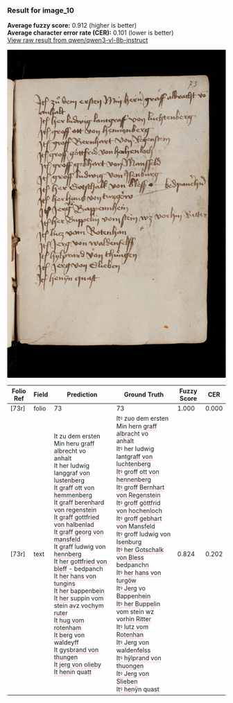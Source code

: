 ### Result for image_10
**Average fuzzy score:** 0.912 (higher is better)<br>**Average character error rate (CER):** 0.101 (lower is better)<br>[View raw result from qwen/qwen3-vl-8b-instruct](https://github.com/RISE-UNIBAS/humanities_data_benchmark/blob/main/results/2025-10-24/T0303/request_T0303_image_10.json)

<img src="https://github.com/RISE-UNIBAS/humanities_data_benchmark/blob/main/benchmarks/medieval_manuscripts/images/image_10.jpg?raw=true" alt="image_10" width="800px">

<style>
.diff { text-decoration: underline; text-decoration-color: #ffcccc; text-decoration-style: wavy; }
</style>

| Folio Ref | Field | Prediction | Ground Truth | Fuzzy Score | CER |
|-----------|-------|------------|--------------|-------------|-----|
| [73r] | folio | 73 | 73 | 1.000 | 0.000 |
| [73r] | text | It zu dem ersten Min her<span class="diff">u graff albre</span>cht vo<br> anhalt<br> It her ludwig lan<span class="diff">ggraf von lustenberg<br> It graff ott von hemmenberg<br> It graff berenhard von regenstein<br> It graff gottfried von halbenlad<br> It graff georg von mansfeld<br> It gra</span>ff ludwig von <span class="diff">hennberg<br> It her gottfried von bleff -</span> bedpanch<span class="diff"><br> It her hans von tungins<br> It her b</span>appen<span class="diff">bein<br> It her s</span>uppin vom stein <span class="diff">av</span>z vo<span class="diff">chy</span>m <span class="diff">ruter<br> It hug vom rotenham<br> It b</span>erg von walde<span class="diff">yff<br> It gysbrand von thungen<br> It jerg von olieby<br> It heni</span>n qua<span class="diff">tt</span> | It<span class="diff">ꝰ</span> zu<span class="diff">o</span> dem ersten Min her<span class="diff">n graff albra</span>cht vo<br> anhalt<br> It<span class="diff">ꝰ</span> her ludwig lan<span class="diff">tgraff von luchtenberg<br> Itꝰ groff ott von hennenberg<br> Itꝰ groff Bernhart von Regenstein<br> Itꝰ groff göttfrid von hochenloch<br>  Itꝰ groff gebhart von Mansfeld<br> Itꝰ gro</span>ff ludwig von <span class="diff">Isenburg<br> Itꝰ her Gotschalk von Bless</span> bedpanch<span class="diff">n<br> Itꝰ her hans von turgöw<br> Itꝰ Jerg vo B</span>appen<span class="diff">hein<br> Itꝰ her B</span>upp<span class="diff">el</span>in vom stein <span class="diff">w</span>z vo<span class="diff">rhin Ritter<br> Itꝰ lutz vo</span>m <span class="diff">Rotenhan<br> Itꝰ J</span>erg von walde<span class="diff">nfelss<br> Itꝰ hÿlprand von thuongen<br> Itꝰ Jerg von Slieben<br> Itꝰ henÿ</span>n qua<span class="diff">st</span> | 0.824 | 0.202 |

